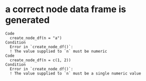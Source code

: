# a correct node data frame is generated

    Code
      create_node_df(n = "a")
    Condition
      Error in `create_node_df()`:
      ! The value supplied to `n` must be numeric
    Code
      create_node_df(n = c(1, 2))
    Condition
      Error in `create_node_df()`:
      ! The value supplied to `n` must be a single numeric value

